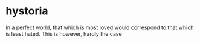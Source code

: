 # hystoria

In a perfect world, that which is most loved would correspond to that which is least hated. 
This is however, hardly the case
